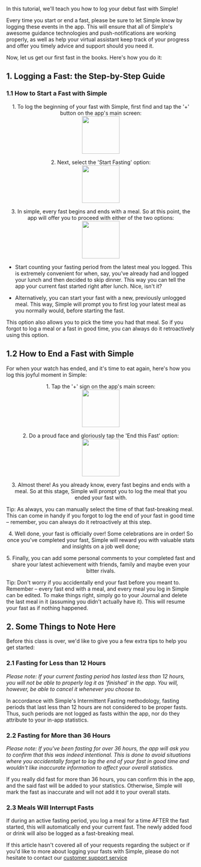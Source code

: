 In this tutorial, we'll teach you how to log your debut fast with Simple!

Every time you start or end a fast, please be sure to let Simple know by logging these events in the app. This will ensure that all of Simple's awesome guidance technologies and push-notifications are working properly, as well as help your virtual assistant keep track of your progress and offer you timely advice and support should you need it.

Now, let us get our first fast in the books. Here's how you do it:
## 1. Logging a Fast: the Step-by-Step Guide
### 1.1 How to Start a Fast with Simple

<p align="center">1. To log the beginning of your fast with Simple, first find and tap the '+' button on the app's main screen:
<br/>
  <img width="100" src="https://dkea7qxfae4ft.cloudfront.net/kb/pluss.png">
</p>

<p align="center">2. Next, select the 'Start Fasting' option:
<br/>
  <img width="100" src="https://dkea7qxfae4ft.cloudfront.net/kb/fstart.png">
</p>

<p align="center">3. In simple, every fast begins and ends with a meal. So at this point, the app will offer you to proceed with either of the two options:
<br/>
  <img width="100" src="https://dkea7qxfae4ft.cloudfront.net/kb/when.jpg">
</p>

  * Start counting your fasting period from the latest meal you logged. This is extremely convenient for when, say, you've already had and logged your lunch and then decided to skip dinner. This way you can tell the app your current fast started right after lunch. Nice, isn't it?
  
  * Alternatively, you can start your fast with a new, previously unlogged meal. This way, Simple will prompt you to first log your latest meal as you normally would, before starting the fast.

This option also allows you to pick the time you had that meal. So if you forgot to log a meal or a fast in good time, you can always do it retroactively using this option.

## 1.2 How to End a Fast with Simple
For when your watch has ended, and it's time to eat again, here's how you log this joyful moment in Simple:


<p align="center">1. Tap the '+' sign on the app's main screen:
<br/>
  <img width="100" src="https://dkea7qxfae4ft.cloudfront.net/kb/pluss.png">
</p>


<p align="center">2. Do a proud face and gloriously tap the 'End this Fast' option:
<br/>
  <img width="100" src="https://dkea7qxfae4ft.cloudfront.net/kb/End+this+.png">
</p>

<p align="center"> 3. Almost there! As you already know, every fast begins and ends with a meal. So at this stage, Simple will prompt you to log the meal that you ended your fast with.

Tip: As always, you can manually select the time of that fast-breaking meal. This can come in handy if you forgot to log the end of your fast in good time – remember, you can always do it retroactively at this step.

<p align="center">4. Well done, your fast is officially over! Some celebrations are in order! So once you've completed your fast, Simple will reward you with valuable stats and insights on a job well done;

<p align="center">5. Finally, you can add some personal comments to your completed fast and share your latest achievement with friends, family and maybe even your bitter rivals.

Tip: Don't worry if you accidentally end your fast before you meant to. Remember – every fast end with a meal, and every meal you log in Simple can be edited. To make things right, simply go to your Journal and delete the last meal in it (assuming you didn't actually have it). This will resume your fast as if nothing happened.
## 2. Some Things to Note Here
Before this class is over, we'd like to give you a few extra tips to help you get started:
### 2.1 Fasting for Less than 12 Hours
*Please note: If your current fasting period has lasted less than 12 hours, you will not be able to properly log it as 'finished' in the app. You will, however, be able to cancel it whenever you choose to.*
  
In accordance with Simple's Intermittent Fasting methodology, fasting periods that last less than 12 hours are not considered to be proper fasts. Thus, such periods are not logged as fasts within the app, nor do they attribute to your in-app statistics.
### 2.2 Fasting for More than 36 Hours 
*Please note: If you've been fasting for over 36 hours, the app will ask you to confirm that this was indeed intentional. This is done to avoid situations where you accidentally forget to log the end of your fast in good time and wouldn't like inaccurate information to affect your overall statistics.*

If you really did fast for more than 36 hours, you can confirm this in the app, and the said fast will be added to your statistics. Otherwise, Simple will mark the fast as inaccurate and will not add it to your overall stats.
### 2.3 Meals Will Interrupt Fasts
If during an active fasting period, you log a meal for a time AFTER the fast started, this will automatically end your current fast. The newly added food or drink will also be logged as a fast-breaking meal.


If this article hasn't covered all of your requests regarding the subject or if you'd like to more about logging your fasts with Simple, please do not hesitate to contact our [customer support service](mailto:care@simple.life)
